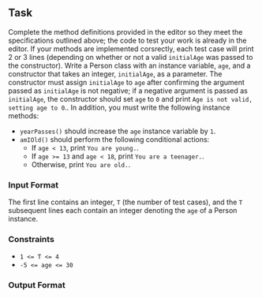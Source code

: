  ## Task
Complete the method definitions provided in the editor so they meet the specifications outlined above; the code to test your work is already in the editor. If your methods are implemented corsrectly, each test case will print 2 or 3 lines (depending on whether or not a valid `initialAge` was passed to the constructor).
Write a Person class with an instance variable, `age`, and a constructor that takes an integer, `initialAge`, as a parameter. The constructor must assign `initialAge` to `age` after confirming the argument passed as `initialAge` is not negative; if a negative argument is passed as `initialAge`, the constructor should set `age` to `0` and print `Age is not valid, setting age to 0`.. In addition, you must write the following instance methods:

- `yearPasses()` should increase the `age` instance variable by `1`.
- `amIOld()` should perform the following conditional actions:
    - If `age < 13`, print `You are young.`.
    - If  `age >= 13` and `age < 18`, print `You are a teenager.`.
    - Otherwise, print `You are old.`.

### Input Format
The first line contains an integer, `T` (the number of test cases), and the `T` subsequent lines each contain an integer denoting the `age` of a Person instance.

### Constraints

- `1 <= T <= 4`
- `-5 <= age <= 30`

### Output Format


